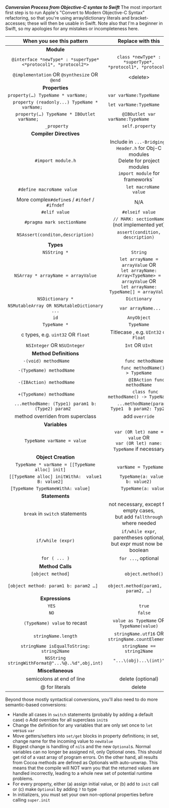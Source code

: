 ***Conversion Process from Objective-C syntax to Swift***
The most important first step is to run Apple's "Convert to Modern Objective-C Syntax" refactoring, so that you're using array/dictionary literals and bracket-accesses; these will then be usable in Swift. Note also that I'm a beginner in Swift, so my apologies for any mistakes or incompleteness here.

|When you see this pattern | Replace with this |
|:----------------------------------------------------:   |:--------------------------------------: |
|**Module**                                             ||
|`@interface *newType* : *superType* <*protocol1*, *protocol2*>`   | `class *newType* : *superType*, *protocol1*, *protocol2*` |
|`@implementation` OR `@synthesize` OR `@end` | \<delete\> ||
|**Properties**                                             ||
|`property(…) TypeName * varName; 	                          ` | `var varName:TypeName                                           `|
|`property (readonly...) TypeName * varName; 	              ` | `let varName:TypeName                                           `|
|`property(…) TypeName * IBOutlet varName; 	                   `|`@IBOutlet var varName:TypeName                                           `|
|` _property`|`self.property`|
|**Compiler Directives**                                          ||
|`#import module.h`|Include in `...-Bridging-Header.h` for Obj-C modules <br> Delete for project modules<br>`import module` for frameworks`|
|`#define macroName value 	   `|`    	let macroName  = value`|
|More complex`#define`s / `#ifdef` / `#ifndef`| N/A|
|`#elif value`|`#elseif value`|
|`#pragma mark sectionName`| `// MARK: sectionName` (not implemented yet)|
|`NSAssert(conditon,description)`|`assert(condition, description)`|
|**Types**                                            ||
|`NSString *`|`String`|
|`NSArray * arrayName = arrayValue`|`let arrayName = arrayValue` OR<br>`let arrayName: Array<TypeName> = arrayValue` OR <br>`let arrayName: TypeName[] = arrayValue`|
|`NSDictionary *`|`Dictionary`|
|`NSMutableArray OR NSMutableDictionary ...`|` var arrayName...`|
|`id` | `AnyObject`|
|`TypeName *`|`TypeName`|
|c types, e.g. `uint32` OR `float` |Titlecase , e.g. `UInt32` or `Float`|
|`NSInteger` OR `NSUInteger`|`Int` OR `UInt`|
|**Method Definitions**                                              ||
|`-(void) methodName  	   `|`    	func methodName()`|
|`-(TypeName) methodName 	   `|`    	func methodName() -> TypeName `|
|`-(IBAction) methodName 	   `|`   	@IBAction func methodName`| 
|`+(TypeName) methodName 	   `|`    	class func methodName() -> TypeName `|
|`...methodName: (Type1) param1 b: (Type2) param2  `|`   ...methodName(param: Type1  b param2: Typ2)`|
|method overriden from superclass | add `override` |
|**Variables**                                              ||
|`TypeName varName = value`|`var (OR let) name = value` OR <br>`var (OR let) name: TypeName` if necessary|
|**Object Creation**                                            ||
|`TypeName * varName = [[TypeName alloc] init]    `|`   varName = TypeName()`|
|`[[TypeName alloc] initWithA:  value1 B: value2]    `|`    TypeName(a: value1, b: value2)`|
|`[TypeName TypeNameWithA: value]    `|`    TypeName(a: value)`|
|**Statements**                                            ||
|`break` in `switch` statements| not necessary, except for empty cases,<br> but add `fallthrough` where needed|
|`if/while (expr)` | `if/while expr`, parentheses optional,<br> but expr must now be a boolean
|`for ( ... )` | `for ...`, optional|
|**Method Calls**                                            ||
|`[object method]    `|`    object.method()`|
|`[object method: param1 b: param2 …]    `|`    object.method(param1, b: param2, …)`|
|**Expressions**                                            ||
|`YES   `|`    true`|
|`NO   `|`    false`|
|`(TypeName) value` to recast | `value as TypeName` OR `TypeName(value)`|
|`stringName.length`|`stringName.utf16` OR `stringName.countElements`|
|`stringName isEqualToString: string2Name`|`stringName == string2Name`|
|`NSString stringWithFormat@"...%@..%d",obj,int)`|`"...\(obj)...\(int)"`
|**Miscellaneous** ||
|semicolons at end of line | delete (optional) |
| @ for literals| delete|

Beyond those mostly syntactical conversions, you'll also need to do more semantic-based conversions:

* Handle all cases in `switch` statements (probably by adding a default case) 
o Add overrides for all superclass `init`s
* Change the definition for any variables that are only set once to `let` versus `var`
* Move getters/setters into `set/get` blocks in property definitions; in set, change name for the incoming value to `newValue`
* Biggest change is handling of `nil`s and the new `Optional`s. Normal variables can no longer be assigned nil, only Optional ones. This should get rid of a vast array of program errors. On the other hand, all results from Cocoa methods are defined as Optionals with auto-unwrap. This means that the compile will NOT warn you that the returned values are handled incorrectly, leading to a whole new set of potential runtime problems.
* For every property, either (a) assign initial value, or (b) add to `init` call or (c) make `Optional` by adding `?` to type
* In initializers, you must set your own non-optional properties before calling `super.init`
